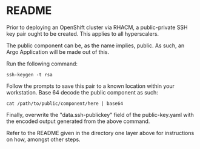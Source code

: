 # README

Prior to deploying an OpenShift cluster via RHACM, a public-private SSH key pair ought to be created. This applies to all hyperscalers.

The public component can be, as the name implies, public. As such, an Argo Application will be made out of this.

Run the following command:

```
ssh-keygen -t rsa
```

Follow the prompts to save this pair to a known location within your workstation. Base 64 decode the public component as such:

```
cat /path/to/public/component/here | base64
```

Finally, overwrite the "data.ssh-publickey" field of the public-key.yaml with the encoded output generated from the above command.
 
Refer to the README given in the directory one layer above for instructions on how, amongst other steps.